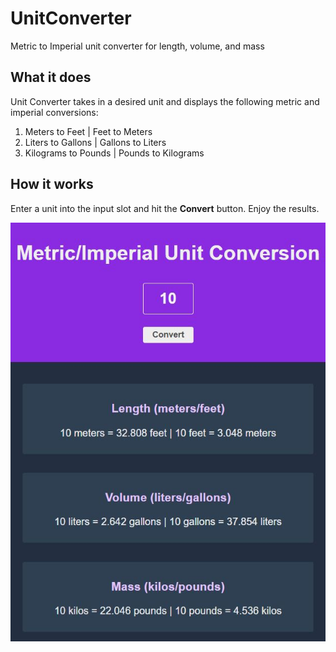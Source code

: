 # UnitConverter
Metric to Imperial unit converter for length, volume, and mass

## What it does
Unit Converter takes in a desired unit and displays the following metric and imperial conversions:
1. Meters to Feet | Feet to Meters
2. Liters to Gallons | Gallons to Liters
3. Kilograms to Pounds | Pounds to Kilograms

## How it works
Enter a unit into the input slot and hit the **Convert** button. Enjoy the results.

![alt text](https://github.com/tjacobko/UnitConverter/blob/main/UnitConverter.JPG)
